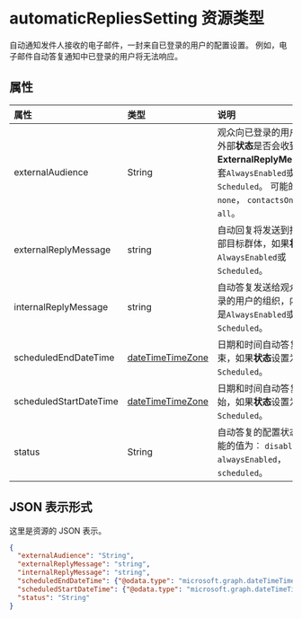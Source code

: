 # <a name="automaticrepliessetting-resource-type"></a>automaticRepliesSetting 资源类型

自动通知发件人接收的电子邮件，一封来自已登录的用户的配置设置。 例如，电子邮件自动答复通知中已登录的用户将无法响应。 


## <a name="properties"></a>属性
| 属性     | 类型   |说明|
|:---------------|:--------|:----------|
|externalAudience|String| 观众向已登录的用户的组织外部**状态**是否会收到**ExternalReplyMessage**，套`AlwaysEnabled`或`Scheduled`。 可能的值为︰ `none`， `contactsOnly`， `all`。|
|externalReplyMessage|string|自动回复将发送到指定的外部目标群体，如果**状态**是`AlwaysEnabled`或`Scheduled`。|
|internalReplyMessage|string|自动答复发送给观众向已登录的用户的组织，内部**状态**是`AlwaysEnabled`或`Scheduled`。 |
|scheduledEndDateTime|[dateTimeTimeZone](datetimetimezone.md)|日期和时间自动答复设置结束，如果**状态**设置为`Scheduled`。 |
|scheduledStartDateTime|[dateTimeTimeZone](datetimetimezone.md)|日期和时间自动答复设置开始，如果**状态**设置为`Scheduled`。|
|status|String|自动答复的配置状态。 可能的值为︰ `disabled`， `alwaysEnabled`， `scheduled`。|

## <a name="json-representation"></a>JSON 表示形式

这里是资源的 JSON 表示。

<!-- {
  "blockType": "resource",
  "optionalProperties": [

  ],
  "@odata.type": "microsoft.graph.automaticRepliesSetting"
}-->

```json
{
  "externalAudience": "String",
  "externalReplyMessage": "string",
  "internalReplyMessage": "string",
  "scheduledEndDateTime": {"@odata.type": "microsoft.graph.dateTimeTimeZone"},
  "scheduledStartDateTime": {"@odata.type": "microsoft.graph.dateTimeTimeZone"},
  "status": "String"
}

```

<!-- uuid: 8fcb5dbc-d5aa-4681-8e31-b001d5168d79
2015-10-25 14:57:30 UTC -->
<!-- {
  "type": "#page.annotation",
  "description": "automaticRepliesSetting resource",
  "keywords": "",
  "section": "documentation",
  "tocPath": ""
}-->